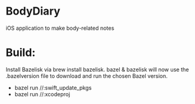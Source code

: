 # BodyDiary

iOS application to make body-related notes

# Build:

Install Bazelisk via brew install bazelisk. bazel & bazelisk will now use the .bazelversion file to download and run the chosen Bazel version.

- bazel run //:swift_update_pkgs
- bazel run //:xcodeproj
